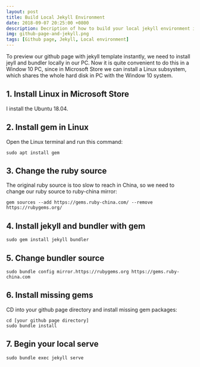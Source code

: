 ```yaml
---
layout: post
title: Build Local Jekyll Environment
date: 2018-09-07 20:25:00 +0800
description: Decription of how to build your local jekyll environment in a Win10 PC 
img: github-page-and-jekyll.png
tags: [Github page, Jekyll, Local environment]
---
```


To preview our github page with jekyll template instantly, we need to install jeyll and bundler locally in our PC. 
Now it is quite convenient to do this in a Window 10 PC, since in Microsoft Store we can install a Linux subsystem, which shares the whole hard disk in PC with the Window 10 system.

## 1. Install Linux in Microsoft Store
I install the Ubuntu 18.04.

## 2. Install gem in Linux
Open the Linux terminal and run this command:
```
sudo apt install gem
```

## 3. Change the ruby source
The original ruby source is too slow to reach in China, so we need to change our ruby source to ruby-china mirror:
```
gem sources --add https://gems.ruby-china.com/ --remove https://rubygems.org/
```

## 4. Install jekyll and bundler with gem
```
sudo gem install jekyll bundler
```

## 5. Change bundler source
```
sudo bundle config mirror.https://rubygems.org https://gems.ruby-china.com
```

## 6. Install missing gems
CD into your github page directory and install missing gem packages:
```
cd [your github page directory]
sudo bundle install
```

## 7. Begin your local serve
```
sudo bundle exec jekyll serve
```